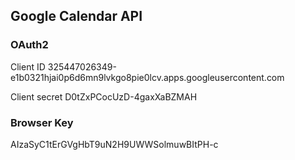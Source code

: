 ## Google Calendar API


### OAuth2

Client ID
325447026349-e1b0321hjai0p6d6mn9lvkgo8pie0lcv.apps.googleusercontent.com

Client secret
D0tZxPCocUzD-4gaxXaBZMAH

### Browser Key

AIzaSyC1tErGVgHbT9uN2H9UWWSolmuwBItPH-c